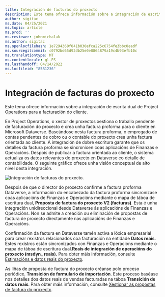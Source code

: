 ```yaml
---
title: Integración de facturas do proxecto
description: Este tema ofrece información sobre a integración de escrita dual de Project Operations para a facturación do cliente.
author: sigitac
ms.date: 04/26/2021
ms.topic: article
ms.prod: ''
ms.reviewer: johnmichalak
ms.author: sigitac
ms.openlocfilehash: 1e7294360f041b030efca225c6754fe3bbc0eadf
ms.sourcegitcommit: c0792bd65d92db25e0e8864879a19c4b93efb10c
ms.translationtype: MT
ms.contentlocale: gl-ES
ms.lasthandoff: 04/14/2022
ms.locfileid: "8581236"
---
```

# <a name="project-invoice-integration"></a>Integración de facturas do proxecto

Este tema ofrece información sobre a integración de escrita dual de Project Operations para a facturación do cliente.

En Project Operations, o xestor de proxectos xestiona o traballo pendente de facturación do proxecto e crea unha factura proforma para o cliente en Microsoft Dataverse. Baseándose nesta factura proforma, o empregado de contas pendentes de cobro ou o contable do proxecto crea unha factura orientada ao cliente. A integración de dobre escritura garante que os detalles da factura proforma se sincronicen coas aplicacións de Finanzas e Operacións. Despois de publicar a factura orientada ao cliente, o sistema actualiza os datos relevantes do proxecto en Dataverse co detalle de contabilidade. O seguinte gráfico ofrece unha visión conceptual de alto nivel desta integración.

   ![Integración de facturas do proxecto.](./media/DW5Invoicing.png)

Despois de que o director do proxecto confirme a factura proforma Dataverse, a información do encabezado da factura proforma sincronízase coas aplicacións de Finanzas e Operacións mediante o mapa de táboa de escritura dual, **Proposta de factura do proxecto V2 (facturas)**. Esta é unha integración unidireccional desde Dataverse ás aplicacións de Finanzas e Operacións. Non se admite a creación ou eliminación de propostas de factura de proxecto directamente nas aplicacións de Finanzas e Operacións.

Confirmación da factura en Dataverse tamén activa a lóxica empresarial para crear rexistros relacionados coa facturación na entidade **Datos reais**. Estes rexistros están sincronizados con Finanzas e Operacións mediante o mapa de táboa de escritura dual.**Reais de integración de operacións do proxecto (msdyn\_ reais).** Para obter máis información, consulte [Estimacións e datos reais do proxecto](resource-dual-write-estimates-actuals.md). 

As liñas de proposta de factura do proxecto créanse polo proceso periódico, **Transición de formulario de importación**. Este proceso baséase nos detalles dos datos reais de vendas facturadas na táboa **Transición de datos reais**. Para obter máis información, consulte [Xestionar as propostas de factura do proxecto](../invoicing/format-update-project-invoice-proposals.md#create-project-invoice-proposals). 
